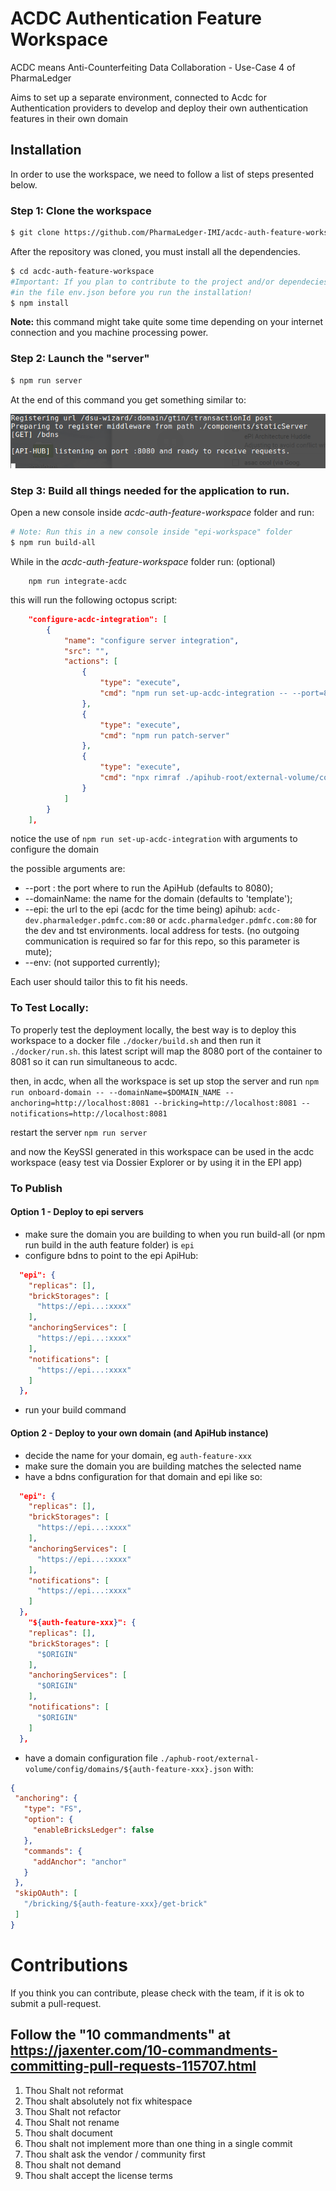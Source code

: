 # ACDC Authentication Feature Workspace

ACDC means Anti-Counterfeiting Data Collaboration - Use-Case 4 of PharmaLedger

Aims to set up a separate environment, connected to Acdc for Authentication providers to develop and deploy their own authentication features in their own domain

## Installation

In order to use the workspace, we need to follow a list of steps presented below. 

### Step 1: Clone the workspace

```sh
$ git clone https://github.com/PharmaLedger-IMI/acdc-auth-feature-workspace.git
```

After the repository was cloned, you must install all the dependencies.

```sh
$ cd acdc-auth-feature-workspace
#Important: If you plan to contribute to the project and/or dependecies please set DEV:true
#in the file env.json before you run the installation!
$ npm install
```
**Note:** this command might take quite some time depending on your internet connection and you machine processing power.

### Step 2: Launch the "server"

```sh
$ npm run server
```

At the end of this command you get something similar to:

![alt text](scr-npm-run-server.png)


### Step 3: Build all things needed for the application to run.

Open a new console inside *acdc-auth-feature-workspace* folder and run:

```sh
# Note: Run this in a new console inside "epi-workspace" folder
$ npm run build-all
```

While in the *acdc-auth-feature-workspace* folder run:
(optional)
```shell
    npm run integrate-acdc
```

this will run the following octopus script:
```json
    "configure-acdc-integration": [
        {
            "name": "configure server integration",
            "src": "",
            "actions": [
                {
                    "type": "execute",
                    "cmd": "npm run set-up-acdc-integration -- --port=8080 --domainName=epi-auth-template --epi=http://192.168.1.89:8080 --env=dev"
                },
                {
                    "type": "execute",
                    "cmd": "npm run patch-server"
                },
                {
                    "type": "execute",
                    "cmd": "npx rimraf ./apihub-root/external-volume/config/domains/epi.json"
                }
            ]
        }
    ],
```

notice the use of ```npm run set-up-acdc-integration``` with arguments to configure the domain

the possible arguments are:
 - --port : the port where to run the ApiHub (defaults to 8080);
 - --domainName: the name for the domain (defaults to 'template');
 - --epi: the url to the epi (acdc for the time being) apihub: ```acdc-dev.pharmaledger.pdmfc.com:80``` or ```acdc.pharmaledger.pdmfc.com:80``` for the dev and tst environments. local address for tests. (no outgoing communication is required so far for this repo, so this parameter is mute);
 - --env: (not supported currently);

Each user should tailor this to fit his needs.

### To Test Locally:
To properly test the deployment locally, the best way is to deploy this workspace to a docker file ```./docker/build.sh``` and
then run it ```./docker/run.sh```.
this latest script will map the 8080 port of the container to 8081 so it can run simultaneous to acdc.

then, in acdc, when all the workspace is set up stop the server and run ```npm run onboard-domain -- --domainName=$DOMAIN_NAME --anchoring=http://localhost:8081 --bricking=http://localhost:8081 --notifications=http://localhost:8081```

restart the server ```npm run server```

and now the KeySSI generated in this workspace can be used in the acdc workspace (easy test via Dossier Explorer or by using it in the EPI app)

### To Publish

#### Option 1 - Deploy to epi servers

 - make sure the domain you are building to when you run build-all (or npm run build in the auth feature folder) is ```epi```
 - configure bdns to point to the epi ApiHub:
```json
  "epi": {
    "replicas": [],
    "brickStorages": [
      "https://epi...:xxxx"
    ],
    "anchoringServices": [
      "https://epi...:xxxx"
    ],
    "notifications": [
      "https://epi...:xxxx"
    ]
  },
```
 - run your build command

#### Option 2 - Deploy to your own domain (and ApiHub instance)

 - decide the name for your domain, eg ```auth-feature-xxx```
 - make sure the domain you are building matches the selected name
 - have a bdns configuration for that domain and epi like so:
```json
  "epi": {
    "replicas": [],
    "brickStorages": [
      "https://epi...:xxxx"
    ],
    "anchoringServices": [
      "https://epi...:xxxx"
    ],
    "notifications": [
      "https://epi...:xxxx"
    ]
  },
    "${auth-feature-xxx}": {
    "replicas": [],
    "brickStorages": [
      "$ORIGIN"
    ],
    "anchoringServices": [
      "$ORIGIN"
    ],
    "notifications": [
      "$ORIGIN"
    ]
  },
```
 - have a domain configuration file ```./aphub-root/external-volume/config/domains/${auth-feature-xxx}.json``` with:
 ```json
 {
  "anchoring": {
    "type": "FS",
    "option": {
      "enableBricksLedger": false
    },
    "commands": {
      "addAnchor": "anchor"
    }
  },
  "skipOAuth": [
    "/bricking/${auth-feature-xxx}/get-brick"
  ]
}
 ```


# Contributions

If you think you can contribute, please check with the team, if it is ok to submit a pull-request.

## Follow the "10 commandments" at https://jaxenter.com/10-commandments-committing-pull-requests-115707.html

1. Thou Shalt not reformat
2. Thou shalt absolutely not fix whitespace
3. Thou Shalt not refactor
5. Thou Shalt not rename
6. Thou shalt document
7. Thou shalt not implement more than one thing in a single commit
8. Thou shalt ask the vendor / community first
9. Thou shalt not demand
10. Thou shalt accept the license terms

